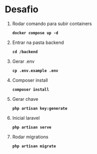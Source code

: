 # Desafio

1. Rodar comando para subir containers

    **`docker compose up -d`**

2. Entrar na pasta backend

    **`cd /backend`**

3. Gerar .env

    **`cp .env.example .env`**

4. Composer install

    **`composer install`**

5. Gerar chave 

    **`php artisan key:generate`**

5. Inicial laravel

    **`php artisan serve`**

6. Rodar migrations

    **`php artisan migrate`**

